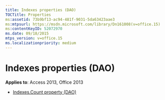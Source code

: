 ```yaml
---
title: Indexes properties (DAO)
TOCTitle: Properties
ms:assetid: 73b9bf13-ac94-481f-9031-5da63423aae3
ms:mtpsurl: https://msdn.microsoft.com/library/Dn161008(v=office.15)
ms:contentKeyID: 52072970
ms.date: 09/18/2015
mtps_version: v=office.15
ms.localizationpriority: medium
---
```


# Indexes properties (DAO)

**Applies to**: Access 2013, Office 2013

- [Indexes.Count property (DAO)](indexes-count-property-dao.md)

